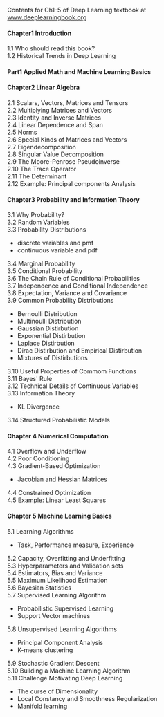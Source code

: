 Contents for Ch1-5 of Deep Learning textbook at www.deeplearningbook.org


#### Chapter1 Introduction
1.1 Who should read this book?<br>
1.2 Historical Trends in Deep Learning<br>

#### Part1 Applied Math and Machine Learning Basics
#### Chapter2 Linear Algebra
2.1 Scalars, Vectors, Matrices and Tensors<br>
2.2 Multiplying Matrices and Vectors<br>
2.3 Identity and Inverse Matrices<br>
2.4 Linear Dependence and Span<br>
2.5 Norms<br>
2.6 Special Kinds of Matrices and Vectors<br>
2.7 Eigendecomposition<br>
2.8 Singular Value Decomposition<br>
2.9 The Moore-Penrose Pseudoinverse<br>
2.10 The Trace Operator<br>
2.11 The Determinant<br>
2.12 Example: Principal components Analysis<br>

#### Chapter3 Probability and Information Theory
3.1 Why Probability?<br>
3.2 Random Variables<br>
3.3 Probability Distributions<br>
- discrete variables and pmf
- continuous variable and pdf

3.4 Marginal Probability<br>
3.5 Conditional Probability<br>
3.6 The Chain Rule of Conditional Probabilities<br>
3.7 Independence and Conditional Independence<br>
3.8 Expectation, Variance and Covariance<br>
3.9 Common Probability Distributions<br>
- Bernoulli Distribution
- Multinoulli Distribution
- Gaussian Distirbution
- Exponential Distirbution
- Laplace Distirbution
- Dirac Distirbution and Empirical Distirbution
- Mixtures of Distirbutions

3.10 Useful Properties of Commom Functions<br>
3.11 Bayes' Rule<br>
3.12 Technical Details of Continuous Variables<br>
3.13 Information Theory<br>
- KL Divergence

3.14 Structured Probabilistic Models<br>

#### Chapter 4 Numerical Computation
4.1 Overflow and Underflow<br>
4.2 Poor Conditioning<br>
4.3 Gradient-Based Optimization<br>
- Jacobian and Hessian Matrices

4.4 Constrained Optimization<br>
4.5 Example: Linear Least Squares<br>

#### Chapter 5 Machine Learning Basics
5.1 Learning Algorithms<br>
- Task, Performance measure, Experience

5.2 Capacity, Overfitting and Underfitting<br>
5.3 Hyperparameters and Validation sets<br>
5.4 Estimators, Bias and Variance<br>
5.5 Maximum Likelihood Estimation<br>
5.6 Bayesian Statistics<br>
5.7 Supervised Learning Algorithm<br>
- Probabilistic Supervised Learning
- Support Vector machines

5.8 Unsupervised Learning Algorithms<br>
- Principal Component Analysis
- K-means clustering

5.9 Stochastic Gradient Descent<br>
5.10 Building a Machine Learning Algorithm<br>
5.11 Challenge Motivating Deep Learning<br>
- The curse of Dimensionality
- Local Constancy and Smoothness Regularization
- Manifold learning

